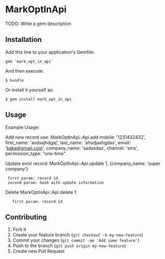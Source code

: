 # MarkOptInApi

TODO: Write a gem description

## Installation

Add this line to your application's Gemfile:

    gem 'mark_opt_in_api'

And then execute:

    $ bundle

Or install it yourself as:

    $ gem install mark_opt_in_api

## Usage

Example Usage:

  Add new record use:
     MarkOptInApi::Api.add mobile: '1231432432', first_name: 'asdsajhdgaj', last_name: 'ahsdjashgdas', email: 'kaka@gmail.com', company_name: 'sadasdas', channel: 'sms', permission_type: "one-time"

  Update exist record:
     MarkOptInApi::Api.update 1, {company_name: 'super company'}

     first param: record id
     second param: hash with update information

   Delete
      MarkOptInApi::Api.delete 1

       first param: record id

## Contributing

1. Fork it
2. Create your feature branch (`git checkout -b my-new-feature`)
3. Commit your changes (`git commit -am 'Add some feature'`)
4. Push to the branch (`git push origin my-new-feature`)
5. Create new Pull Request
